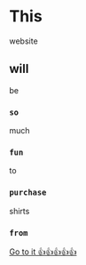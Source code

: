 # This

website

## will

be

### `so`

much

### `fun`

to

### `purchase`

shirts

### `from`

[Go to it 👍👍👍👍👍](https://www.rendezvouspg.com)



